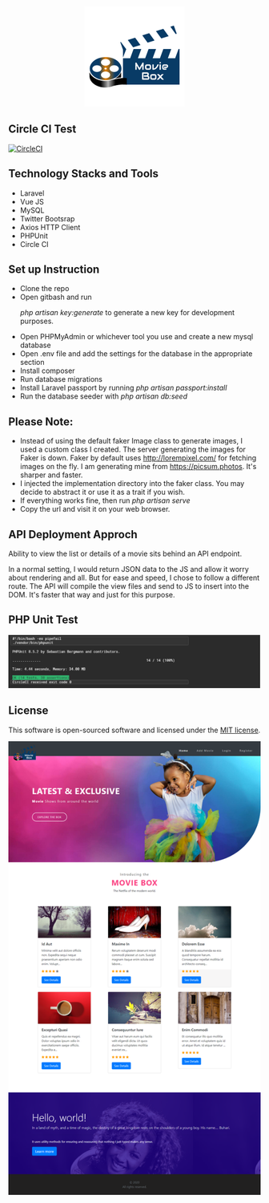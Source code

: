<p align="center"><img src="public/images/logo2.png"></p>

## Circle CI Test
[![CircleCI](https://circleci.com/gh/Monamoxie/movie-box.svg?style=svg)](https://circleci.com/gh/Monamoxie/movie-box)


## Technology Stacks and Tools
 
 - Laravel 
 - Vue JS
 - MySQL
 - Twitter Bootsrap
 - Axios HTTP Client
 - PHPUnit
 - Circle CI
  
## Set up Instruction
  - Clone the repo
  - Open gitbash and run 
        <p> *php artisan key:generate*  to generate a new key for development purposes. </p>
  - Open PHPMyAdmin or whichever tool you use and create a new mysql database
  - Open .env file and add the settings for the database in the appropriate section
  - Install composer
  - Run database migrations 
  - Install Laravel passport by running *php artisan passport:install*
  - Run the database seeder with *php artisan db:seed*
## Please Note:
  - Instead of using the default faker Image class to generate images, I used a custom class I created. The server generating the images for Faker is down. Faker by default uses http://lorempixel.com/ for fetching images on the fly. I am generating mine from https://picsum.photos. It's sharper and faster. 
  - I injected the implementation directory into the faker class. You may decide to abstract it or use it as a trait if you wish.
- If everything works fine, then run *php artisan serve*
- Copy the url and visit it on your web browser.

## API Deployment Approch

Ability to view the list or details of a movie sits behind an API endpoint. 

In a normal setting, I would return JSON data to the JS and allow it worry about rendering and all.
But for ease and speed, I chose to follow a different route. The API will compile the view files and send to JS to insert into the DOM. It's faster that way and just for this purpose.
 

## PHP Unit Test
<p align="center"><img src="public/images/circle_ci_test.png"></p>
 
## License

This software is open-sourced software and licensed under the [MIT license](https://opensource.org/licenses/MIT).

<p align="center"><img src="public/images/home_snapshot.png"></p>
